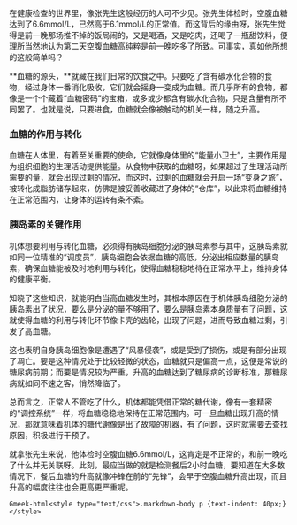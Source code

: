 在健康检查的世界里，像张先生这般经历的人可不少见。张先生体检时，空腹血糖达到了6.6mmol/L，已然高于6.1mmol/L的正常值。而这背后的缘由呀，张先生觉得是前一晚那场推不掉的饭局闹的，又是喝酒，又是吃肉，还喝了一瓶甜饮料，便理所当然地认为第二天空腹血糖高纯粹是前一晚吃多了所致。可事实，真如他所想的这般简单吗？

**血糖的源头，**就藏在我们日常的饮食之中。只要吃了含有碳水化合物的食物，经过身体一番消化吸收，它们就会摇身一变成为血糖。而几乎所有的食物，都像是一个个藏着“血糖密码”的宝箱，或多或少都含有碳水化合物，只是含量有所不同罢了。也就是说，只要进食，血糖就会像被触动的机关一样，随之升高。

### 血糖的作用与转化

血糖在人体里，有着至关重要的使命，它就像身体里的“能量小卫士”，主要作用是为组织细胞的生理活动提供能量。从食物中获取的血糖呀，如果超过了生理活动所需要的量，就会出现过剩的情况，而这时，过剩的血糖就会开启一场“变身之旅”，被转化成脂肪储存起来，仿佛是被妥善收藏进了身体的“仓库”，以此来将血糖维持在正常范围内，让身体的运转有条不紊。

### 胰岛素的关键作用

机体想要利用与转化血糖，必须得有胰岛细胞分泌的胰岛素参与其中，这胰岛素就如同一位精准的“调度员”，胰岛细胞会依据血糖的高低，分泌出相应数量的胰岛素，确保血糖能被及时地利用与转化，使得血糖稳稳地待在正常水平上，维持身体的健康平衡。

知晓了这些知识，就能明白当高血糖发生时，其根本原因在于机体胰岛细胞分泌的胰岛素出了状况，要么是分泌的量不够用了，要么是胰岛素本身质量有了问题，这就使得血糖的利用与转化环节像卡壳的齿轮，出现了问题，进而导致血糖过剩，引发了高血糖。

这也表明自身胰岛细胞像是遭遇了“风暴侵袭”，或是受到了损伤，或是有部分出现了凋亡。要是这种情况处于比较轻微的状态，血糖就只是偏高一点，这便是常说的糖尿病前期；而要是情况较为严重，升高的血糖达到了糖尿病的诊断标准，那糖尿病就如同不速之客，悄然降临了。

总而言之，正常人不管吃了什么，机体都能凭借正常的糖代谢，像有一套精密的“调控系统”一样，将血糖稳稳地保持在正常范围内。可一旦血糖出现升高的情况，那就意味着机体的糖代谢像是出了故障的机器，有了问题，这时就需要去查找原因，积极进行干预了。

就拿张先生来说，他体检时空腹血糖6.6mmol/L，这肯定是不正常的，和前一晚吃了什么并无关联呀。此刻，最应当做的就是检测餐后2小时血糖，要知道在大多数情况下，餐后血糖的升高就像冲锋在前的“先锋”，会早于空腹血糖升高出现，而且升高的幅度往往也会更高更严重呢。

`Gmeek-html<style type="text/css">.markdown-body p {text-indent: 40px;}</style>`